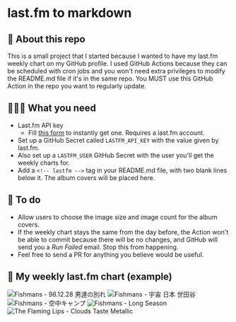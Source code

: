 # last.fm to markdown

## 🤖 About this repo
This is a small project that I started because I wanted to have my last.fm weekly chart on my GitHub profile. I used GitHub Actions because they can be scheduled with cron jobs and you won't need extra privileges to modify the README.md file if it's in the same repo. You MUST use this GitHub Action in the repo you want to regularly update.

## 👩🏽‍💻 What you need
* Last.fm API key
  * Fill [this form](https://www.last.fm/api/account/create) to instantly get one. Requires a last.fm account.
* Set up a GitHub Secret called ```LASTFM_API_KEY``` with the value given by last.fm.
* Also set up a ```LASTFM_USER``` GitHub Secret with the user you'll get the weekly charts for.
* Add a ```<!-- lastfm -->``` tag in your README.md file, with two blank lines below it. The album covers will be placed here.

## 🚧 To do
* Allow users to choose the image size and image count for the album covers.
* If the weekly chart stays the same from the day before, the Action won't be able to commit because there will be no changes, and GitHub will send you a *Run Failed* email. Stop this from happening.
* Feel free to send a PR for anything you believe would be useful.

## 🎵 My weekly last.fm chart (example)

<!-- lastfm -->
![Fishmans - 98.12.28 男達の別れ](https://lastfm.freetls.fastly.net/i/u/64s/f473049c0d8b4dc5cdf70ca773c32ee1.png) ![Fishmans - 宇宙 日本 世田谷](https://lastfm.freetls.fastly.net/i/u/64s/42f09145a2c040959ffe6bbf1a82034c.png) ![Fishmans - 空中キャンプ](https://lastfm.freetls.fastly.net/i/u/64s/534891a8e26aa44f17936987a82f597b.png) ![Fishmans - Long Season](https://lastfm.freetls.fastly.net/i/u/64s/bff21f34908aa59773d0c3621cb373b0.png) ![The Flaming Lips - Clouds Taste Metallic](https://lastfm.freetls.fastly.net/i/u/64s/3d5fe77ecd5b4863a61cf63cc16392d2.png) 
